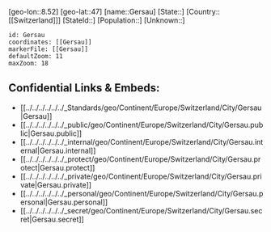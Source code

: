 ﻿---
location: [47,8.52]
mapzoom: [7,12] 
mapmarker: city 
type: City
tags:
- geo/City


SpocWebEntityId: 30433
isDeleted: false
confidential: public

---
[geo-lon::8.52]
[geo-lat::47]
[name::Gersau]
[State::]
[Country::[[Switzerland]]]
[StateId::]
[Population::]
[Unknown::]


```leaflet
id: Gersau
coordinates: [[Gersau]]
markerFile: [[Gersau]]
defaultZoom: 11 
maxZoom: 18
```


## Confidential Links & Embeds: 
- [[../../../../../../_Standards/geo/Continent/Europe/Switzerland/City/Gersau|Gersau]] 
- [[../../../../../../_public/geo/Continent/Europe/Switzerland/City/Gersau.public|Gersau.public]] 
- [[../../../../../../_internal/geo/Continent/Europe/Switzerland/City/Gersau.internal|Gersau.internal]] 
- [[../../../../../../_protect/geo/Continent/Europe/Switzerland/City/Gersau.protect|Gersau.protect]] 
- [[../../../../../../_private/geo/Continent/Europe/Switzerland/City/Gersau.private|Gersau.private]] 
- [[../../../../../../_personal/geo/Continent/Europe/Switzerland/City/Gersau.personal|Gersau.personal]] 
- [[../../../../../../_secret/geo/Continent/Europe/Switzerland/City/Gersau.secret|Gersau.secret]] 
